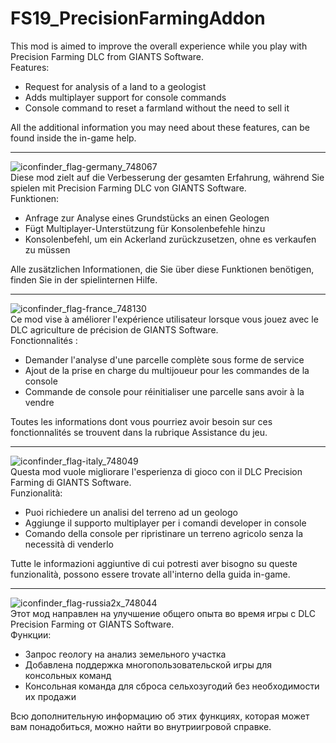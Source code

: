 # FS19_PrecisionFarmingAddon

This mod is aimed to improve the overall experience while you play with Precision Farming DLC from GIANTS Software.  
Features:
- Request for analysis of a land to a geologist
- Adds multiplayer support for console commands
- Console command to reset a farmland without the need to sell it

All the additional information you may need about these features, can be found inside the in-game help.

---
![iconfinder_flag-germany_748067](https://user-images.githubusercontent.com/7534621/114938948-08f06580-9e40-11eb-9bd9-cd9733f1c6bc.png)  
Diese mod zielt auf die Verbesserung der gesamten Erfahrung, während Sie spielen mit Precision Farming DLC von GIANTS Software.  
Funktionen:
- Anfrage zur Analyse eines Grundstücks an einen Geologen
- Fügt Multiplayer-Unterstützung für Konsolenbefehle hinzu
- Konsolenbefehl, um ein Ackerland zurückzusetzen, ohne es verkaufen zu müssen

Alle zusätzlichen Informationen, die Sie über diese Funktionen benötigen, finden Sie in der spielinternen Hilfe.

---
![iconfinder_flag-france_748130](https://user-images.githubusercontent.com/7534621/114938931-02fa8480-9e40-11eb-84bb-b0c216000de9.png)  
Ce mod vise à améliorer l'expérience utilisateur lorsque vous jouez avec le DLC agriculture de précision de GIANTS Software.  
Fonctionnalités :
- Demander l'analyse d'une parcelle complète sous forme de service
- Ajout de la prise en charge du multijoueur pour les commandes de la console
- Commande de console pour réinitialiser une parcelle sans avoir à la vendre

Toutes les informations dont vous pourriez avoir besoin sur ces fonctionnalités se trouvent dans la rubrique Assistance du jeu.

---
![iconfinder_flag-italy_748049](https://user-images.githubusercontent.com/7534621/114938787-d3e41300-9e3f-11eb-9554-0e40597cec5d.png)  
Questa mod vuole migliorare l'esperienza di gioco con il DLC Precision Farming di GIANTS Software.  
Funzionalità:  
- Puoi richiedere un analisi del terreno ad un geologo
- Aggiunge il supporto multiplayer per i comandi developer in console
- Comando della console per ripristinare un terreno agricolo senza la necessità di venderlo

Tutte le informazioni aggiuntive di cui potresti aver bisogno su queste funzionalità, possono essere trovate all'interno della guida in-game.

---
![iconfinder_flag-russia2x_748044](https://user-images.githubusercontent.com/7534621/114941148-122f0180-9e43-11eb-8cef-77f5ecc31cd8.png)  
Этот мод направлен на улучшение общего опыта во время игры с DLC Precision Farming от GIANTS Software.  
Функции:
- Запрос геологу на анализ земельного участка
- Добавлена поддержка многопользовательской игры для консольных команд
- Консольная команда для сброса сельхозугодий без необходимости их продажи

Всю дополнительную информацию об этих функциях, которая может вам понадобиться, можно найти во внутриигровой справке.

